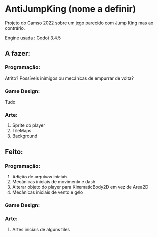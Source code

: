 # AntiJumpKing (nome a definir)
Projeto do Gamso 2022 sobre um jogo parecido com Jump King mas ao contrário.

Engine usada : Godot 3.4.5

## A fazer:
### Programação:
Atrito?
Possíveis inimigos ou mecânicas de empurrar de volta?


### Game Design:
Tudo

### Arte:
1. Sprite do player
2. TileMaps
3. Background


## Feito:
### Programação:
1. Adição de arquivos iniciais
2. Mecânicas iniciais de movimento e dash
3. Alterar objeto do player para KinematicBody2D em vez de Area2D
4. Mecânicas iniciais de vento e gelo

### Game Design:

### Arte:
1. Artes iniciais de alguns tiles
